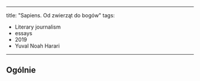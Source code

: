 
---
title: "Sapiens. Od zwierząt do bogów"
tags: 
- Literary journalism
- essays
- 2019
- Yuval Noah Harari
---

## Ogólnie


